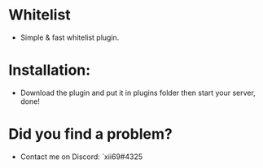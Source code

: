 # Whitelist
* Simple & fast whitelist plugin.
# Installation:
* Download the plugin and put it in plugins folder then start your server, done!
# Did you find a problem?
* Contact me on Discord: `xii69#4325
